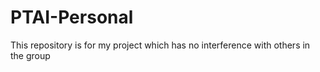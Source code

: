 # PTAI-Personal

This repository is for my project which has no interference with others in the group
